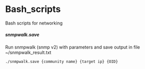 # Bash_scripts
Bash scripts for networking

##### snmpwalk.save
Run snmpwalk (snmp v2) with parameters and save output in file ~/snmpwalk_result.txt
```
./snmpwalk.save {community name} {target ip} {OID}
```

